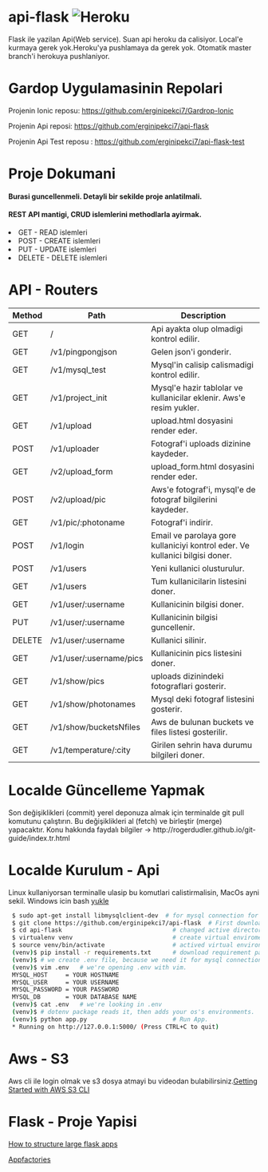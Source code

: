 # api-flask ![Heroku](https://heroku-badge.herokuapp.com/?app=gardrop-api)
Flask ile yazilan Api(Web service). Suan api heroku da calisiyor. Local'e kurmaya gerek yok.Heroku'ya pushlamaya da gerek yok. Otomatik master branch'i herokuya pushlaniyor.

# Gardop Uygulamasinin Repolari

Projenin Ionic reposu: https://github.com/erginipekci7/Gardrop-Ionic

Projenin Api reposi: https://github.com/erginipekci7/api-flask

Projenin Api Test reposu : https://github.com/erginipekci7/api-flask-test

# Proje Dokumani
<h4>Burasi guncellenmeli. Detayli bir sekilde proje anlatilmali.</h4>

<h4>REST API mantigi, CRUD islemlerini methodlarla ayirmak.</h4>
<li> GET       - READ  islemleri</li>
<li> POST      - CREATE islemleri</li>
<li> PUT       - UPDATE islemleri</li>
<li> DELETE    - DELETE islemleri</li>

# API - Routers

| Method  | Path                      | Description                                                                 |
| ------- |------------------------   |-----------------------------------------------------------------------------|
| GET     | /                         | Api ayakta olup olmadigi kontrol edilir.                                    |
| GET     | /v1/pingpongjson          | Gelen json'i gonderir.                                                      |
| GET     | /v1/mysql_test            | Mysql'in calisip calismadigi kontrol edilir.                                |
| GET     | /v1/project_init          | Mysql'e hazir tablolar ve kullanicilar eklenir. Aws'e resim yukler.         |
| GET     | /v1/upload                | upload.html dosyasini render eder.                                          |
| POST    | /v1/uploader              | Fotograf'i uploads dizinine kaydeder.                                       |
| GET     | /v2/upload_form           | upload_form.html dosyasini render eder.                                     |
| POST    | /v2/upload/pic            | Aws'e fotograf'i, mysql'e de fotograf bilgilerini kaydeder.                 |
| GET     | /v1/pic/:photoname        | Fotograf'i indirir.                                                         |
| POST    | /v1/login                 | Email ve parolaya gore kullaniciyi kontrol eder. Ve kullanici bilgisi doner.|   
| POST    | /v1/users                 | Yeni kullanici olusturulur.                                                 |
| GET     | /v1/users                 | Tum kullanicilarin listesini doner.                                         |       
| GET     | /v1/user/:username        | Kullanicinin bilgisi doner.                                                 |
| PUT     | /v1/user/:username        | Kullanicinin bilgisi guncellenir.                                           |
| DELETE  | /v1/user/:username        | Kullanici silinir.                                                          |
| GET     | /v1/user/:username/pics   | Kullanicinin pics listesini doner.                                          |
| GET     | /v1/show/pics             | uploads dizinindeki fotograflari gosterir.                                  |
| GET     | /v1/show/photonames       | Mysql deki fotograf listesini gosterir.                                     |
| GET     | /v1/show/bucketsNfiles    | Aws de bulunan buckets ve files listesi gosterilir.                         |
| GET     | /v1/temperature/:city     | Girilen sehrin hava durumu bilgileri doner.                                 |


# Localde Güncelleme Yapmak
<p>Son değişiklikleri (commit) yerel deponuza almak için terminalde git pull komutunu çalıştırın. Bu değişiklikleri al (fetch) ve birleştir (merge) yapacaktır. Konu hakkında faydalı bilgiler -> http://rogerdudler.github.io/git-guide/index.tr.html  </p>

# Localde Kurulum - Api
<p>Linux kullaniyorsan terminalle ulasip bu komutlari calistirmalisin, MacOs ayni sekil. Windows icin bash <a href="https://www.howtogeek.com/249966/how-to-install-and-use-the-linux-bash-shell-on-windows-10/">yukle</a></p>


```bash
 $ sudo apt-get install libmysqlclient-dev  # for mysql connection for ubuntu
 $ git clone https://github.com/erginipekci7/api-flask  # First download repo
 $ cd api-flask                               # changed active directory to repo
 $ virtualenv venv                            # create virtual enviroment
 $ source venv/bin/activate                   # actived virtual environment
 (venv)$ pip install -r requirements.txt      # download requirement packages.
 (venv)$ # we create .env file, because we need it for mysql connection
 (venv)$ vim .env   # we're opening .env with vim.
 MYSQL_HOST     = YOUR HOSTNAME
 MYSQL_USER     = YOUR USERNAME
 MYSQL_PASSWORD = YOUR PASSWORD
 MYSQL_DB       = YOUR DATABASE NAME
 (venv)$ cat .env   # we're looking in .env
 (venv)$ # dotenv package reads it, then adds your os's environments.
 (venv)$ python app.py                        # Run App.
 * Running on http://127.0.0.1:5000/ (Press CTRL+C to quit)

```

# Aws - S3
Aws cli ile login olmak ve s3 dosya atmayi bu videodan bulabilirsiniz.[Getting Started with AWS S3 CLI](https://www.youtube.com/watch?v=WrVqrvIQRAI)

# Flask - Proje Yapisi
[How to structure large flask apps](https://www.digitalocean.com/community/tutorials/how-to-structure-large-flask-applications)

[Appfactories](http://flask.pocoo.org/docs/0.10/patterns/appfactories/)
